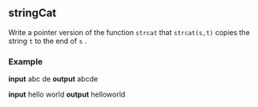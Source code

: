 ## stringCat

Write a pointer version of the function  `strcat`  that `strcat(s,t)`  copies the string  `t`  to the end of  `s`  .


### Example 

**input** 
abc de 
**output** 
abcde

**input** 
hello world 
**output** 
helloworld 


<!--stackedit_data:
eyJoaXN0b3J5IjpbMTk1MTI2MjE3OV19
-->